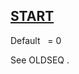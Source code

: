## [START](https://nexus.hexagon.com/documentationcenter/bundle/MSC_Nastran_2022.4/page/Nastran_Combined_Book/qrg/parameters/TOC.START.xhtml)

Default    = 0

See  OLDSEQ .

